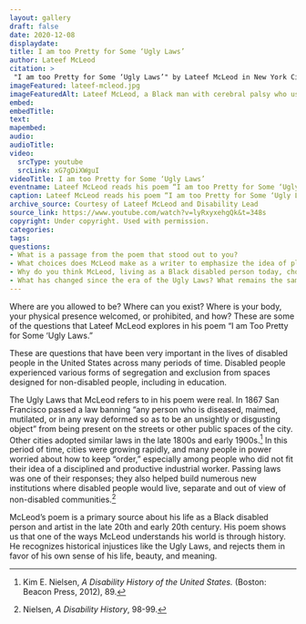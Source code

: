 ```yaml
--- 
layout: gallery
draft: false
date: 2020-12-08
displaydate: 
title: I am too Pretty for Some ‘Ugly Laws’
author: Lateef McLeod
citation: >
 "I am too Pretty for Some ‘Ugly Laws’" by Lateef McLeod in New York City Civil Rights History Project, Accessed: [Month Day, Year], https://nyccivilrightshistory.org/gallery/lateef-mcleod.
imageFeatured: lateef-mcleod.jpg
imageFeaturedAlt: Lateef McLeod, a Black man with cerebral palsy who uses a wheelchair reads his poem with an assisted communication device for a video conference
embed: 
embedTitle: 
text: 
mapembed: 
audio: 
audioTitle: 
video:	
  srcType: youtube
  srcLink: xG7gDiXWguI
videoTitle: I am too Pretty for Some ‘Ugly Laws’
eventname: Lateef McLeod reads his poem “I am too Pretty for Some ‘Ugly Laws.’”
caption: Lateef McLeod reads his poem “I am too Pretty for Some ‘Ugly Laws.’”
archive_source: Courtesy of Lateef McLeod and Disability Lead
source_link: https://www.youtube.com/watch?v=lyRxyxehgQk&t=348s
copyright: Under copyright. Used with permission.
categories: 
tags: 
questions: 
- What is a passage from the poem that stood out to you? 
- What choices does McLeod make as a writer to emphasize the idea of place - where people can be, where they can’t be, where they want to be. 
- Why do you think McLeod, living as a Black disabled person today, chose to write a poem about these laws from more than one hundred years ago? 
- What has changed since the era of the Ugly Laws? What remains the same? 
--- 
```


Where are you allowed to be? Where can you exist? Where is your body, your physical presence welcomed, or prohibited, and how? These are some of the questions that Lateef McLeod explores in his poem “I am Too Pretty for Some ‘Ugly Laws.”

These are questions that have been very important in the lives of disabled people in the United States across many periods of time. Disabled people experienced various forms of segregation and exclusion from spaces designed for non-disabled people, including in education.

The Ugly Laws that McLeod refers to in his poem were real. In 1867 San Francisco passed a law banning “any person who is diseased, maimed, mutilated, or in any way deformed so as to be an unsightly or disgusting object” from being present on the streets or other public spaces of the city. Other cities adopted similar laws in the late 1800s and early 1900s.[^1] In this period of time, cities were growing rapidly, and many people in power worried about how to keep “order,” especially among people who did not fit their idea of a disciplined and productive industrial worker. Passing laws was one of their responses; they also helped build numerous new institutions where disabled people would live, separate and out of view of non-disabled communities.[^2]

McLeod’s poem is a primary source about his life as a Black disabled person and artist in the late 20th and early 20th century. His poem shows us that one of the ways McLeod understands his world is through history. He recognizes historical injustices like the Ugly Laws, and rejects them in favor of his own sense of his life, beauty, and meaning.

[^1]: Kim E. Nielsen, *A Disability History of the United States.* (Boston: Beacon Press, 2012), 89.

[^2]: Nielsen, *A Disability History*, 98-99.
